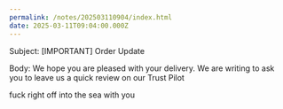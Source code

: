 ```yaml
---
permalink: /notes/202503110904/index.html
date: 2025-03-11T09:04:00.000Z
---
```


Subject: [IMPORTANT] Order Update

Body: We hope you are pleased with your delivery. We are writing to ask you to leave us a quick review on our Trust Pilot

fuck right off into the sea with you